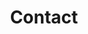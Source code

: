 ---
templateKey: contact-page
language: en
redirects: /contacto/
title: Contact
description: seo description
published: true
tags:
  - default tag

# Hero Section
hero:
  background:
    scaleOnReveal: false
    img: /uploads/hero-contact.png
    isParallax: true
  anim:
    display: true
    type: bottom
  height: full
  indicator: false
  portraitPosition: 83%
  content:
    position: center
    body: >
      <h1>Contact</h1>

# Heading Section
heading:
  display: true
  content:
    <h1 class="title">We Are at Your Service</h1>
    <p>If you need additional information,
    want to make an inquiry, suggestions or reserve space on agenda; we can attend
    you by phone, using the form below or sending an email to  <a href="mailto:contacto@dentalvip.com.ve"
    style="color:#91c508">contacto@dentalvip.com.ve</a></p>




# Parallax Section
parallax:
  display: true
  portraitPosition: center
  img: /uploads/parallax-contact.png
  content: >
    <h1 class="big">Follow Us</h1>
    <h2>On our blog and social networks</h2>
    <div class="social-links">
        <div class="social-item">
            <a href="/en/blog/" target="_blank" rel="noopener noreferrer"
            ><i alt="blog" class="icon-blog"></i
            ></a>

            <h3>Blog</h3>
        </div>
        <div class="social-item">
            <a
            href="https://www.instagram.com/dental_vip/"
            target="_blank"
            rel="noopener noreferrer"
            ><i alt="instagram" class="icon-instagram"></i
            ></a>

            <h3>Instagram</h3>
        </div>
        <div class="social-item">
            <a
            href="https://www.facebook.com/dentalvip/"
            target="_blank"
            rel="noopener noreferrer"
            ><i alt="facebook" class="icon-facebook"></i
            ></a>

            <h3>Facebook</h3>
        </div>
        </div>
    <h2 class="nmb">News, Articles, Topical Advices and Much More …</h2>

# Procedures Section
amenities:
  title: >
    <h1 class="title">It Will Be an Honor to Receive Your Visit!</h1>
  procedures:
    - title: <h5>CARACAS SUBWAY</h5>
      to: /en/the-clinic/dental-implants/
      img: /uploads/procedures-subway.jpg
      content: >
        <p>
          <span>
            <i class="icon icon-instagram"></i>
          </span>
          <br></br>
          Line 1   <br class="visible-xs visible-sm visible-md visible-lg">
         Chacao Station  <br class="hidden-xs hidden-sm visible-md visible-lg">
         Exit: Francisco de Miranda Ave./<br class="hidden-xs hidden-sm visible-md
        visible-lg">Los Maristas St.</em>
        </p>
    - title: <h5>PARKING</h5>
      to: /en/specialties/orthodontics/
      img: /uploads/procedures-parking.jpg
      content: >
        <p>
          <span>
            <i class="icon icon-instagram"></i>
          </span>
          <br></br>
          Multicentro Empresarial del Este Parking <br class="visible-xs visible-sm visible-md visible-lg">
          Accesses by : <br class="hidden-xs hidden-sm visible-md visible-lg">
          Francisco de Miranda Ave. <em>(east direction).</em> <br class="hidden-xs hidden-sm visible-md visible-lg">
          Libertador Ave. <em>(west direction).</em>
        </p>
    - title: <h5>WI-FI ZONE</h5>
      to: /en/specialties/aesthetic-dentistry/
      img: /uploads/procedures-wifi.jpg
      content: > 
        <p>
          <span>
            <i class="icon icon-instagram"></i>
          </span>
          <br></br>
          We Will Keep You Always Connected! <br class="visible-xs visible-sm visible-md visible-lg">
          INTERNET <br class="hidden-xs hidden-sm visible-md visible-lg">
         Broadband Service Available to Our <br class="hidden-xs hidden-sm visible-md visible-lg"> Distinguished Visitors.
        </p>
---